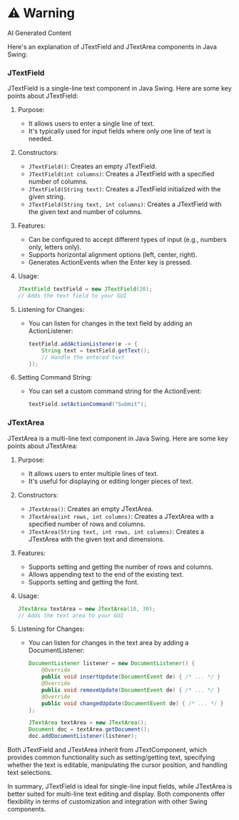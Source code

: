 <div class="warning"><h1>⚠️ Warning</h1><span>AI Generated Content</span></div>


Here's an explanation of JTextField and JTextArea components in Java Swing:

### JTextField

JTextField is a single-line text component in Java Swing. Here are some key points about JTextField:

1. Purpose:
   - It allows users to enter a single line of text.
   - It's typically used for input fields where only one line of text is needed.

2. Constructors:
   - `JTextField()`: Creates an empty JTextField.
   - `JTextField(int columns)`: Creates a JTextField with a specified number of columns.
   - `JTextField(String text)`: Creates a JTextField initialized with the given string.
   - `JTextField(String text, int columns)`: Creates a JTextField with the given text and number of columns.

3. Features:
   - Can be configured to accept different types of input (e.g., numbers only, letters only).
   - Supports horizontal alignment options (left, center, right).
   - Generates ActionEvents when the Enter key is pressed.

4. Usage:
   ```java
   JTextField textField = new JTextField(20);
   // Adds the text field to your GUI
   ```

5. Listening for Changes:
   - You can listen for changes in the text field by adding an ActionListener:
     ```java
     textField.addActionListener(e -> {
         String text = textField.getText();
         // Handle the entered text
     });
     ```

6. Setting Command String:
   - You can set a custom command string for the ActionEvent:
     ```java
     textField.setActionCommand("Submit");
     ```

### JTextArea

JTextArea is a multi-line text component in Java Swing. Here are some key points about JTextArea:

1. Purpose:
   - It allows users to enter multiple lines of text.
   - It's useful for displaying or editing longer pieces of text.

2. Constructors:
   - `JTextArea()`: Creates an empty JTextArea.
   - `JTextArea(int rows, int columns)`: Creates a JTextArea with a specified number of rows and columns.
   - `JTextArea(String text, int rows, int columns)`: Creates a JTextArea with the given text and dimensions.

3. Features:
   - Supports setting and getting the number of rows and columns.
   - Allows appending text to the end of the existing text.
   - Supports setting and getting the font.

4. Usage:
   ```java
   JTextArea textArea = new JTextArea(10, 30);
   // Adds the text area to your GUI
   ```

5. Listening for Changes:
   - You can listen for changes in the text area by adding a DocumentListener:
     ```java
     DocumentListener listener = new DocumentListener() {
         @Override
         public void insertUpdate(DocumentEvent de) { /* ... */ }
         @Override
         public void removeUpdate(DocumentEvent de) { /* ... */ }
         @Override
         public void changedUpdate(DocumentEvent de) { /* ... */ }
     };
     
     JTextArea textArea = new JTextArea();
     Document doc = textArea.getDocument();
     doc.addDocumentListener(listener);
     ```

Both JTextField and JTextArea inherit from JTextComponent, which provides common functionality such as setting/getting text, specifying whether the text is editable, manipulating the cursor position, and handling text selections.

In summary, JTextField is ideal for single-line input fields, while JTextArea is better suited for multi-line text editing and display. Both components offer flexibility in terms of customization and integration with other Swing components.